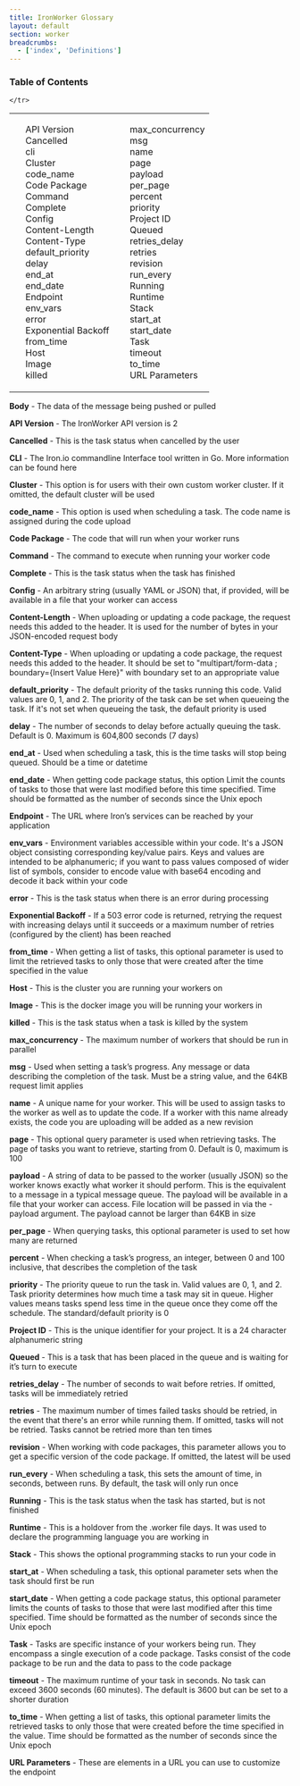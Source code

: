 ```yaml
---
title: IronWorker Glossary
layout: default
section: worker
breadcrumbs:
  - ['index', 'Definitions']
---
```


<section id="toc">
  <h3>Table of Contents</h3>
<table>
<tbody>
            <tr>
	     <td>
      <ul>
      <li><a href="#version">API Version</a></li>
      <li><a href="#cancelled">Cancelled</a></li>
      <li><a href="#cli">cli</a></li>
      <li><a href="#cluster">Cluster</a></li>
      <li><a href="#code_name">code_name</a></li>
      <li><a href="#codepackage">Code Package</a></li>
      <li><a href="#command">Command</a></li>
      <li><a href="#complete">Complete</a></li>
      <li><a href="#config">Config</a></li>
      <li><a href="#contentlength">Content-Length</a></li>
      <li><a href="#contenttype">Content-Type</a></li>
      <li><a href="#Default_priority">default_priority</a></li>
      <li><a href="#delay">delay</a></li>
      <li><a href="#end_at">end_at</a></li>
      <li><a href="#end_date">end_date</a></li>
      <li><a href="#endpoint">Endpoint</a></li>
      <li><a href="#env_vars">env_vars</a></li>
      <li><a href="#error">error</a></li>
      <li><a href="#exponentialbackoff">Exponential Backoff</a></li>
      <li><a href="#from_time">from_time</a></li>
      <li><a href="#host">Host</a></li>
      <li><a href="#image">Image</a></li>
      <li><a href="#killed">killed</a></li>
      </ul>
      </td>
      <td>
      <ul>
      <li><a href="#max_concurrency">max_concurrency</a></li>
      <li><a href="#msg">msg</a></li>
      <li><a href="#name">name</a></li>
      <li><a href="#page">page</a></li>
      <li><a href="#payload">payload</a></li>
      <li><a href="#per_page">per_page</a></li>
      <li><a href="#percent">percent</a></li>
      <li><a href="#Priority">priority</a></li>
      <li><a href="#projectid">Project ID</a></li>
      <li><a href="#queued">Queued</a></li>
      <li><a href="#retries_delay">retries_delay</a></li>
      <li><a href="#retries">retries</a></li>
      <li><a href="#revision">revision</a></li>
      <li><a href="#run_every">run_every</a></li>
      <li><a href="#running">Running</a></li>
      <li><a href="#runtime">Runtime</a></li>
      <li><a href="#stack">Stack</a></li>
      <li><a href="#start_at">start_at</a></li>
      <li><a href="#start_date">start_date</a></li>
      <li><a href="#task">Task</a></li>
      <li><a href="#timeout">timeout</a></li>
      <li><a href="#to_time">to_time</a></li>
      <li><a href="#urlparameters">URL Parameters</a></li>
      </ul>
      </td>
    
    
	</tr>
</tbody>
</table>
</section>



<p id="body"><b>Body</b> - The data of the message being pushed or pulled</p>



<p id="version"><b>API Version</b> - The IronWorker API version is 2

<p id="cancelled"><b>Cancelled</b> - This is the task status when cancelled by the user

<p id="cli"><b>CLI</b> - The Iron.io commandline Interface tool written in Go. More information can be found here

<p id="cluster"><b>Cluster</b> - This option is for users with their own custom worker cluster. If it omitted, the default cluster will be used

<p id="code_name"><b>code_name</b> - This option is used when scheduling a task. The code name is assigned during the code upload

<p id="codepackage"><b>Code Package</b> - The code that will run when your worker runs

<p id="command"><b>Command</b> - The command to execute when running your worker code

<p id="complete"><b>Complete</b> - This is the task status when the task has finished

<p id="config"><b>Config</b> - An arbitrary string (usually YAML or JSON) that, if provided, will be available in a file that your worker can access

<p id="contentlength"><b>Content-Length</b> - When uploading or updating a code package, the request needs this added to the header. It is used for the number of bytes in your JSON-encoded request body

<p id="contenttype"><b>Content-Type</b> - When uploading or updating a code package, the request needs this added to the header. It should be set to "multipart/form-data ; boundary={Insert Value Here}" with boundary set to an appropriate value

<p id="Default_priority"><b>default_priority</b> - The default priority of the tasks running this code. Valid values are 0, 1, and 2. The priority of the task can be set when queueing the task. If it's not set when queueing the task, the default priority is used

<p id="delay"><b>delay</b> - The number of seconds to delay before actually queuing the task. Default is 0. Maximum is 604,800 seconds (7 days)

<p id="end_at"><b>end_at</b> - Used when scheduling a task, this is the time tasks will stop being queued. Should be a time or datetime

<p id="end_date"><b>end_date</b> - When getting code package status, this option Limit the counts of tasks to those that were last modified before this time specified. Time should be formatted as the number of seconds since the Unix epoch

<p id="endpoint"><b>Endpoint</b> - The URL where Iron’s services can be reached by your application

<p id="env_vars"><b>env_vars</b> - Environment variables accessible within your code. It's a JSON object consisting corresponding key/value pairs. Keys and values are intended to be alphanumeric; if you want to pass values composed of wider list of symbols, consider to encode value with base64 encoding and decode it back within your code

<p id="error"><b>error</b> - This is the task status when there is an error during processing

<p id="exponentialbackoff"><b>Exponential Backoff</b> - If a 503 error code is returned, retrying the request with increasing delays until it succeeds or a maximum number of retries (configured by the client) has been reached

<p id="from_time"><b>from_time</b> - When getting a list of tasks, this optional parameter is used to limit the retrieved tasks to only those that were created after the time specified in the value

<p id="host"><b>Host</b> - This is the cluster you are running your workers on

<p id="image"><b>Image</b> - This is the docker image you will be running your workers in

<p id="killed"><b>killed</b> - This is the task status when a task is killed by the system

<p id="max_concurrency"><b>max_concurrency</b> - The maximum number of workers that should be run in parallel

<p id="msg"><b>msg</b> - Used when setting a task’s progress. Any message or data describing the completion of the task. Must be a string value, and the 64KB request limit applies

<p id="name"><b>name</b> - A unique name for your worker. This will be used to assign tasks to the worker as well as to update the code. If a worker with this name already exists, the code you are uploading will be added as a new revision

<p id="page"><b>page</b> - This optional query parameter is used when retrieving tasks. The page of tasks you want to retrieve, starting from 0. Default is 0, maximum is 100

<p id="payload"><b>payload</b> - A string of data to be passed to the worker (usually JSON) so the worker knows exactly what worker it should perform. This is the equivalent to a message in a typical message queue. The payload will be available in a file that your worker can access. File location will be passed in via the -payload argument. The payload cannot be larger than 64KB in size

<p id="per_page"><b>per_page</b> - When querying tasks, this optional parameter is used to set how many are returned

<p id="percent"><b>percent</b> - When checking a task’s progress, an integer, between 0 and 100 inclusive, that describes the completion of the task

<p id="Priority"><b>priority</b> - The priority queue to run the task in. Valid values are 0, 1, and 2. Task priority determines how much time a task may sit in queue. Higher values means tasks spend less time in the queue once they come off the schedule. The standard/default priority is 0

<p id="projectid"><b>Project ID</b> - This is the unique identifier for your project. It is a 24 character alphanumeric string

<p id="queued"><b>Queued</b> - This is a task that has been placed in the queue and is waiting for it’s turn to execute

<p id="retries_delay"><b>retries_delay</b> - The number of seconds to wait before retries. If omitted, tasks will be immediately retried

<p id="retries"><b>retries</b> - The maximum number of times failed tasks should be retried, in the event that there's an error while running them. If omitted, tasks will not be retried. Tasks cannot be retried more than ten times

<p id="revision"><b>revision</b> - When working with code packages, this parameter allows you to get a specific version of the code package. If omitted, the latest will be used

<p id="run_every"><b>run_every</b> - When scheduling a task, this sets the amount of time, in seconds, between runs. By default, the task will only run once

<p id="running"><b>Running</b> - This is the task status when the task has started, but is not finished

<p id="runtime"><b>Runtime</b> - This is a holdover from the .worker file days. It was used to declare the programming language you are working in

<p id="stack"><b>Stack</b> - This shows the optional programming stacks to run your code in

<p id="start_at"><b>start_at</b> - When scheduling a task, this optional parameter sets when the task should first be run

<p id="start_date"><b>start_date</b> - When getting a code package status, this optional parameter limits the counts of tasks to those that were last modified after this time specified. Time should be formatted as the number of seconds since the Unix epoch

<p id="task"><b>Task</b> - Tasks are specific instance of your workers being run. They encompass a single execution of a code package. Tasks consist of the code package to be run and the data to pass to the code package

<p id="timeout"><b>timeout</b> - The maximum runtime of your task in seconds. No task can exceed 3600 seconds (60 minutes). The default is 3600 but can be set to a shorter duration

<p id="to_time"><b>to_time</b> - When getting a list of tasks, this optional parameter limits the retrieved tasks to only those that were created before the time specified in the value. Time should be formatted as the number of seconds since the Unix epoch

<p id="urlparameters"><b>URL Parameters</b> - These are elements in a URL you can use to customize the endpoint

